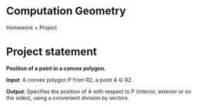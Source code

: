 # Computation Geometry
Homework + Project

# Project statement
**Position of a point in a convex polygon.**

**Input**: A convex polygon P from R2, a point A ∈ R2.

**Output**: Specifies the position of A with respect to P (interior, exterior or on the sides), using a convenient division by sectors.
